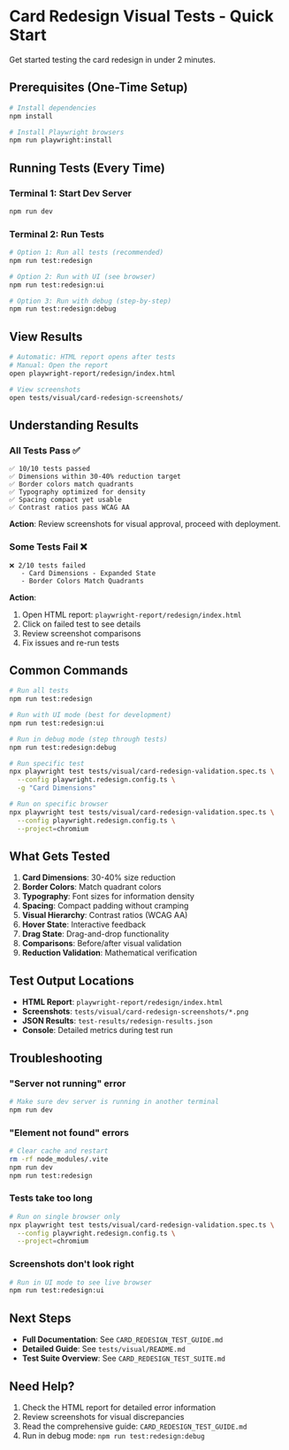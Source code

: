 # Card Redesign Visual Tests - Quick Start

Get started testing the card redesign in under 2 minutes.

## Prerequisites (One-Time Setup)

```bash
# Install dependencies
npm install

# Install Playwright browsers
npm run playwright:install
```

## Running Tests (Every Time)

### Terminal 1: Start Dev Server
```bash
npm run dev
```

### Terminal 2: Run Tests
```bash
# Option 1: Run all tests (recommended)
npm run test:redesign

# Option 2: Run with UI (see browser)
npm run test:redesign:ui

# Option 3: Run with debug (step-by-step)
npm run test:redesign:debug
```

## View Results

```bash
# Automatic: HTML report opens after tests
# Manual: Open the report
open playwright-report/redesign/index.html

# View screenshots
open tests/visual/card-redesign-screenshots/
```

## Understanding Results

### All Tests Pass ✅
```
✅ 10/10 tests passed
✅ Dimensions within 30-40% reduction target
✅ Border colors match quadrants
✅ Typography optimized for density
✅ Spacing compact yet usable
✅ Contrast ratios pass WCAG AA
```

**Action**: Review screenshots for visual approval, proceed with deployment.

### Some Tests Fail ❌
```
❌ 2/10 tests failed
   - Card Dimensions - Expanded State
   - Border Colors Match Quadrants
```

**Action**:
1. Open HTML report: `playwright-report/redesign/index.html`
2. Click on failed test to see details
3. Review screenshot comparisons
4. Fix issues and re-run tests

## Common Commands

```bash
# Run all tests
npm run test:redesign

# Run with UI mode (best for development)
npm run test:redesign:ui

# Run in debug mode (step through tests)
npm run test:redesign:debug

# Run specific test
npx playwright test tests/visual/card-redesign-validation.spec.ts \
  --config playwright.redesign.config.ts \
  -g "Card Dimensions"

# Run on specific browser
npx playwright test tests/visual/card-redesign-validation.spec.ts \
  --config playwright.redesign.config.ts \
  --project=chromium
```

## What Gets Tested

1. **Card Dimensions**: 30-40% size reduction
2. **Border Colors**: Match quadrant colors
3. **Typography**: Font sizes for information density
4. **Spacing**: Compact padding without cramping
5. **Visual Hierarchy**: Contrast ratios (WCAG AA)
6. **Hover State**: Interactive feedback
7. **Drag State**: Drag-and-drop functionality
8. **Comparisons**: Before/after visual validation
9. **Reduction Validation**: Mathematical verification

## Test Output Locations

- **HTML Report**: `playwright-report/redesign/index.html`
- **Screenshots**: `tests/visual/card-redesign-screenshots/*.png`
- **JSON Results**: `test-results/redesign-results.json`
- **Console**: Detailed metrics during test run

## Troubleshooting

### "Server not running" error
```bash
# Make sure dev server is running in another terminal
npm run dev
```

### "Element not found" errors
```bash
# Clear cache and restart
rm -rf node_modules/.vite
npm run dev
npm run test:redesign
```

### Tests take too long
```bash
# Run on single browser only
npx playwright test tests/visual/card-redesign-validation.spec.ts \
  --config playwright.redesign.config.ts \
  --project=chromium
```

### Screenshots don't look right
```bash
# Run in UI mode to see live browser
npm run test:redesign:ui
```

## Next Steps

- **Full Documentation**: See `CARD_REDESIGN_TEST_GUIDE.md`
- **Detailed Guide**: See `tests/visual/README.md`
- **Test Suite Overview**: See `CARD_REDESIGN_TEST_SUITE.md`

## Need Help?

1. Check the HTML report for detailed error information
2. Review screenshots for visual discrepancies
3. Read the comprehensive guide: `CARD_REDESIGN_TEST_GUIDE.md`
4. Run in debug mode: `npm run test:redesign:debug`